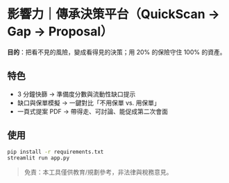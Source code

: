 
# 影響力｜傳承決策平台（QuickScan → Gap → Proposal）

**目的**：把看不見的風險，變成看得見的決策；用 20% 的保險守住 100% 的資產。

## 特色
- 3 分鐘快篩 → 準備度分數與流動性缺口提示
- 缺口與保單模擬 → 一鍵對比「不用保單 vs. 用保單」
- 一頁式提案 PDF → 帶得走、可討論、能促成第二次會面

## 使用
```bash
pip install -r requirements.txt
streamlit run app.py
```

> 免責：本工具僅供教育/規劃參考，非法律與稅務意見。
